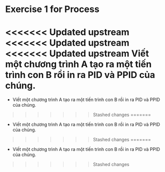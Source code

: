 # Exercise 1 for Process

<<<<<<< Updated upstream
<<<<<<< Updated upstream
<<<<<<< Updated upstream
Viết một chương trình A tạo ra một tiến trình con B rồi in ra PID và PPID của chúng.
=======
- Viết một chương trình A tạo ra một tiến trình con B rồi in ra PID và PPID của chúng.
>>>>>>> Stashed changes
=======
- Viết một chương trình A tạo ra một tiến trình con B rồi in ra PID và PPID của chúng.
>>>>>>> Stashed changes
=======
- Viết một chương trình A tạo ra một tiến trình con B rồi in ra PID và PPID của chúng.
>>>>>>> Stashed changes
